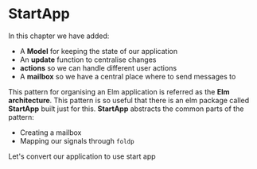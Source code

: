 # StartApp

In this chapter we have added:

- A __Model__ for keeping the state of our application
- An __update__ function to centralise changes
- __actions__ so we can handle different user actions
- A __mailbox__ so we have a central place where to send messages to

This pattern for organising an Elm application is referred as the __Elm architecture__. This pattern is so useful that there is an elm package called __StartApp__ built just for this. __StartApp__ abstracts the common parts of the pattern:

- Creating a mailbox
- Mapping our signals through `foldp`

Let's convert our application to use start app